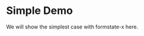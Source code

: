 # Simple Demo

We will show the simplest case with formstate-x here.

<code src="./index.tsx"></code>
